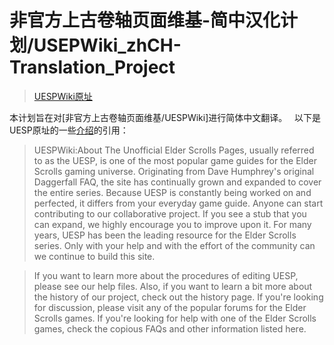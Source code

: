 # 非官方上古卷轴页面维基-简中汉化计划/USEPWiki_zhCH-Translation_Project  
> [UESPWiki原址](http://en.uesp.net/wiki)  

本计划旨在对[非官方上古卷轴页面维基/UESPWiki]进行简体中文翻译。   
以下是UESP原址的一些[介绍](http://en.uesp.net/wiki/UESPWiki:About)的引用：  

> UESPWiki:About
> The Unofficial Elder Scrolls Pages, usually referred to as the UESP, is one of the most popular game guides for the Elder Scrolls gaming universe. Originating from Dave Humphrey's original Daggerfall FAQ, the site has continually grown and expanded to cover the entire series. Because UESP is constantly being worked on and perfected, it differs from your everyday game guide. Anyone can start contributing to our collaborative project. If you see a stub that you can expand, we highly encourage you to improve upon it. For many years, UESP has been the leading resource for the Elder Scrolls series. Only with your help and with the effort of the community can we continue to build this site.

> If you want to learn more about the procedures of editing UESP, please see our help files. Also, if you want to learn a bit more about the history of our project, check out the history page. If you're looking for discussion, please visit any of the popular forums for the Elder Scrolls games. If you're looking for help with one of the Elder Scrolls games, check the copious FAQs and other information listed here.
